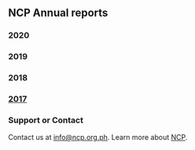 ## NCP Annual reports

### 2020

### 2019

### 2018

### [2017](https://github.com/jsolon-ncp/ncp-annual-reports/blob/main/AnnualReport_2017_PDF_sgd2.pdf)

### Support or Contact

Contact us at info@ncp.org.ph.
Learn more about  [NCP](http://www.ncp.org.ph/).
